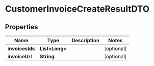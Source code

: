 # CustomerInvoiceCreateResultDTO

## Properties
Name | Type | Description | Notes
------------ | ------------- | ------------- | -------------
**invoicesIds** | **List&lt;Long&gt;** |  |  [optional]
**invoiceUrl** | **String** |  |  [optional]
